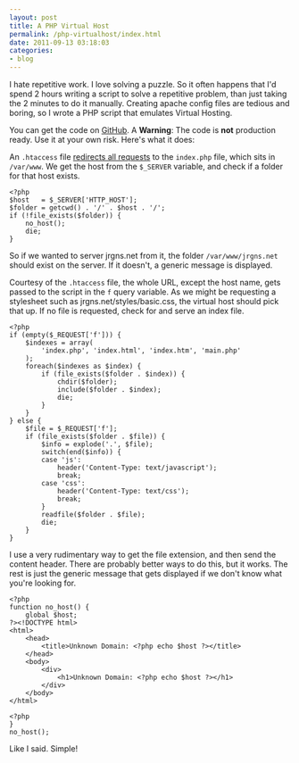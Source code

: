 ```yaml
---
layout: post
title: A PHP Virtual Host
permalink: /php-virtualhost/index.html
date: 2011-09-13 03:18:03
categories:
- blog
---
```


I hate repetitive work. I love solving a puzzle. So it often happens that I'd spend 2 hours writing a script to solve a repetitive problem, than just taking the 2 minutes to do it manually. Creating apache config files are tedious and boring, so I wrote a PHP script that emulates Virtual Hosting.<!--break-->

You can get the code on [GitHub][1]. A **Warning**: The code is **not** production ready. Use it at your own risk. Here's what it does:

An `.htaccess` file [redirects all requests][2] to the `index.php` file, which sits in `/var/www`. We get the host from the `$_SERVER` variable, and check if a folder for that host exists.

    <?php
    $host   = $_SERVER['HTTP_HOST'];
    $folder = getcwd() . '/' . $host . '/';
    if (!file_exists($folder)) {
    	no_host();
    	die;
    }

So if we wanted to server jrgns.net from it, the folder `/var/www/jrgns.net` should exist on the server. If it doesn't, a generic message is displayed.

Courtesy of the `.htaccess` file, the whole URL, except the host name, gets passed to the script in the `f` query variable. As we might be requesting a stylesheet such as jrgns.net/styles/basic.css, the virtual host should pick that up. If no file is requested, check for and serve an index file.

    <?php
    if (empty($_REQUEST['f'])) {
    	$indexes = array(
    		'index.php', 'index.html', 'index.htm', 'main.php'
    	);
    	foreach($indexes as $index) {
    		if (file_exists($folder . $index)) {
    			chdir($folder);
    			include($folder . $index);
    			die;
    		}
    	}
    } else {
    	$file = $_REQUEST['f'];
    	if (file_exists($folder . $file)) {
    		$info = explode('.', $file);
    		switch(end($info)) {
    		case 'js':
    			header('Content-Type: text/javascript');
    			break;
    		case 'css':
    			header('Content-Type: text/css');
    			break;
    		}
    		readfile($folder . $file);
    		die;
    	}
    }

I use a very rudimentary way to get the file extension, and then send the content header. There are probably better ways to do this, but it works. The rest is just the generic message that gets displayed if we don't know what you're looking for.

    <?php
    function no_host() {
    	global $host;
    ?><!DOCTYPE html>
    <html>
    	<head>
    		<title>Unknown Domain: <?php echo $host ?></title>
    	</head>
    	<body>
    		<div>
    			<h1>Unknown Domain: <?php echo $host ?></h1>
    		</div>
    	</body>
    </html>

    <?php
    }
    no_host();

Like I said. Simple!


  [1]: https://github.com/jrgns/php-virtualhost
  [2]: ?q=content/redirect_request_to_index
